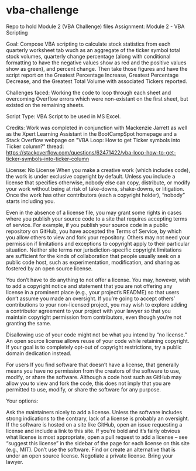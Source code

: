 # vba-challenge
Repo to hold Module 2 (VBA Challenge) files
Assignment: Module 2 - VBA Scripting

Goal: Compose VBA scripting to calculate stock statistics from each quarterly worksheet tab wuch as an aggregate of the ticker symbol total stock volumes, quarterly change percentage (along with conditional formatting to have the negative values show as red and the positive values show as green), and percent change. Then take those figures and have the script report on the Greatest Percentage Increase, Greatest Percentage Decrease, and the Greatest Total Volume with associated Tickers reported.

Challenges faced: Working the code to loop through each sheet and overcoming Overflow errors which were non-existant on the first sheet, but existed on the remaining sheets. 

Script Type: VBA Script to be used in MS Excel.

Credits: Work was completed in conjunction with Mackenzie Jarrett as well as the Xpert Learning Assistant in the BootCampSpot homepage and a Stack Overflow webpage on "VBA Loop: How to get Ticker symbols into Ticker column?" thread:
https://stackoverflow.com/questions/62471422/vba-loop-how-to-get-ticker-symbols-into-ticker-column

License: No License
When you make a creative work (which includes code), the work is under exclusive copyright by default. Unless you include a license that specifies otherwise, nobody else can copy, distribute, or modify your work without being at risk of take-downs, shake-downs, or litigation. Once the work has other contributors (each a copyright holder), “nobody” starts including you.

Even in the absence of a license file, you may grant some rights in cases where you publish your source code to a site that requires accepting terms of service. For example, if you publish your source code in a public repository on GitHub, you have accepted the Terms of Service, by which you allow others to view and fork your repository. Others may not need your permission if limitations and exceptions to copyright apply to their particular situation. Neither site terms nor jurisdiction-specific copyright limitations are sufficient for the kinds of collaboration that people usually seek on a public code host, such as experimentation, modification, and sharing as fostered by an open source license.

You don’t have to do anything to not offer a license. You may, however, wish to add a copyright notice and statement that you are not offering any license in a prominent place (e.g., your project’s README) so that users don’t assume you made an oversight. If you’re going to accept others’ contributions to your non-licensed project, you may wish to explore adding a contributor agreement to your project with your lawyer so that you maintain copyright permission from contributors, even though you’re not granting the same.

Disallowing use of your code might not be what you intend by “no license.” An open source license allows reuse of your code while retaining copyright. If your goal is to completely opt-out of copyright restrictions, try a public domain dedication instead.

For users
If you find software that doesn’t have a license, that generally means you have no permission from the creators of the software to use, modify, or share the software. Although a code host such as GitHub may allow you to view and fork the code, this does not imply that you are permitted to use, modify, or share the software for any purpose.

Your options:

Ask the maintainers nicely to add a license. Unless the software includes strong indications to the contrary, lack of a license is probably an oversight. If the software is hosted on a site like GitHub, open an issue requesting a license and include a link to this site. If you’re bold and it’s fairly obvious what license is most appropriate, open a pull request to add a license – see “suggest this license” in the sidebar of the page for each license on this site (e.g., MIT).
Don’t use the software. Find or create an alternative that is under an open source license.
Negotiate a private license. Bring your lawyer.

